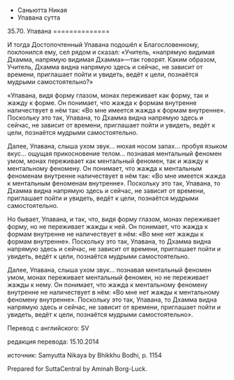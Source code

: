 









* Саньютта Никая
* Упавана сутта


35\.70\. Упавана
\=\=\=\=\=\=\=\=\=\=\=\=\=\=



И тогда Достопочтенный Упавана подошёл к Благословенному, поклонился ему, сел рядом и сказал: «Учитель, «напрямую видимая Дхамма, напрямую видимая Дхамма»—так говорят\. Каким образом, Учитель, Дхамма видна напрямую здесь и сейчас, не зависит от времени, приглашает пойти и увидеть, ведёт к цели, познаётся мудрыми самостоятельно?»


«Упавана, видя форму глазом, монах переживает как форму, так и жажду к форме\. Он понимает, что жажда к формам внутренне наличествует в нём так: «Во мне имеется жажда к формам внутренне»\. Поскольку это так, Упавана, то Дхамма видна напрямую здесь и сейчас, не зависит от времени, приглашает пойти и увидеть, ведёт к цели, познаётся мудрыми самостоятельно\.


Далее, Упавана, слыша ухом звук… нюхая носом запах… пробуя языком вкус… ощущая прикосновение телом… познавая ментальный феномен умом, монах переживает как ментальный феномен, так и жажду к ментальному феномену\. Он понимает, что жажда к ментальным феноменам внутренне наличествует в нём так: «Во мне имеется жажда к ментальным феноменам внутренне»\. Поскольку это так, Упавана, то Дхамма видна напрямую здесь и сейчас, не зависит от времени, приглашает пойти и увидеть, ведёт к цели, познаётся мудрыми самостоятельно\.


Но бывает, Упавана, и так, что, видя форму глазом, монах переживает форму, но не переживает жажды к ней\. Он понимает, что жажда к формам внутренне не наличествует в нём: «Во мне нет жажды к формам внутренне»\. Поскольку это так, Упавана, то Дхамма видна напрямую здесь и сейчас, не зависит от времени, приглашает пойти и увидеть, ведёт к цели, познаётся мудрыми самостоятельно\.


Далее, Упавана, слыша ухом звук… познавая ментальный феномен умом, монах переживает ментальный феномен, но не переживает жажды к нему\. Он понимает, что жажда к ментальному феномену внутренне не наличествует в нём: «Во мне нет жажды к ментальному феномену внутренне»\. Поскольку это так, Упавана, то Дхамма видна напрямую здесь и сейчас, не зависит от времени, приглашает пойти и увидеть, ведёт к цели, познаётся мудрыми самостоятельно»\.



Перевод с английского: SV


редакция перевода: 15\.10\.2014


источник: Samyutta Nikaya by Bhikkhu Bodhi, p\. 1154


Prepared for SuttaCentral by Aminah Borg\-Luck\.






